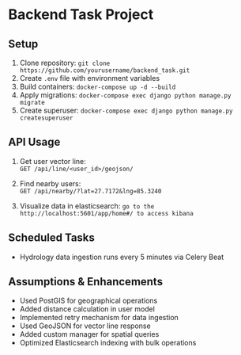 # Backend Task Project

## Setup
1. Clone repository: `git clone https://github.com/yourusername/backend_task.git`
2. Create `.env` file with environment variables
3. Build containers: `docker-compose up -d --build`
4. Apply migrations: `docker-compose exec django python manage.py migrate`
5. Create superuser: `docker-compose exec django python manage.py createsuperuser`

## API Usage
1. Get user vector line:  
   `GET /api/line/<user_id>/geojson/`
   
2. Find nearby users:  
   `GET /api/nearby/?lat=27.7172&lng=85.3240`

3. Visualize data in elasticsearch:
    `go to the http://localhost:5601/app/home#/ to access kibana`
 

## Scheduled Tasks
- Hydrology data ingestion runs every 5 minutes via Celery Beat

## Assumptions & Enhancements
- Used PostGIS for geographical operations
- Added distance calculation in user model
- Implemented retry mechanism for data ingestion
- Used GeoJSON for vector line response
- Added custom manager for spatial queries
- Optimized Elasticsearch indexing with bulk operations